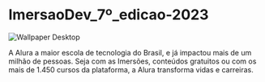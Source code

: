 # ImersaoDev_7º_edicao-2023

![Wallpaper Desktop](https://github.com/darneees/ImersaoDev_7-_edi-o-2023/assets/79709843/fe8738d1-ec30-466d-9cbf-f6b8246c744c)

A Alura a maior escola de tecnologia do Brasil, e já impactou mais de um milhão de pessoas. Seja com as Imersões, conteúdos gratuitos ou com os mais de 1.450 cursos da plataforma, a Alura transforma vidas e carreiras.
